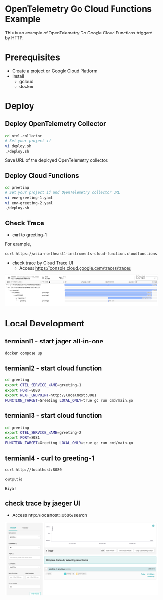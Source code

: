 # OpenTelemetry Go Cloud Functions Example
This is an example of OpenTelemetry Go Google Cloud Functions triggerd by HTTP.

# Prerequisites
- Create a project on Google Cloud Platform
- Install
  - gcloud
  - docker

# Deploy
## Deploy OpenTelemetry Collector

```bash
cd otel-collector
# Set your project id
vi deploy.sh 
./deploy.sh
```

Save URL of the deployed OpenTelemetry collector.

## Deploy Cloud Functions

```bash
cd greeting
# Set your project id and OpenTelemetry collector URL
vi env-greeting-1.yaml
vi env-greeting-2.yaml
./deploy.sh
```

## Check Trace
- curl to greeting-1

For example,

```bash
curl https://asia-northeast1-instruments-cloud-function.cloudfunctions.net/greeting-1
```

- check trace by Cloud Trace UI
    - Access https://console.cloud.google.com/traces/traces

![Alt text](img/image.png)

# Local Development
## termianl1 - start jager all-in-one

```bash
docker compose up
```

## termianl2 - start cloud function

```bash
cd greeting
export OTEL_SERVICE_NAME=greeting-1
export PORT=8080
export NEXT_ENDPOINT=http://localhost:8081
FUNCTION_TARGET=Greeting LOCAL_ONLY=true go run cmd/main.go
```

## termianl3 - start cloud function

```bash
cd greeting
export OTEL_SERVICE_NAME=greeting-2
export PORT=8081
FUNCTION_TARGET=Greeting LOCAL_ONLY=true go run cmd/main.go
```

## termianl4 - curl to greeting-1

```bash
curl http://localhost:8080
```

output is
```
Hiya!
```

## check trace by jaeger UI

- Access http://localhost:16686/search

![Alt text](img/image-1.png)